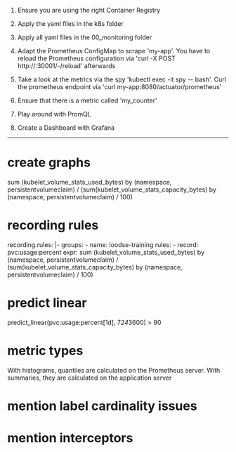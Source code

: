1. Ensure you are using the right Container Registry

2. Apply the yaml files in the k8s folder

3. Apply all yaml files in the 00_monitoring folder

4. Adapt the Prometheus ConfigMap to scrape 'my-app'. You have to reload the Prometheus configuration via 'curl -X POST http://<NODE-IP>:30001/-/reload' afterwards

5. Take a look at the metrics via the spy 'kubectl exec -it spy -- bash'. Curl the prometheus endpoint via 'curl my-app:8080/actuator/prometheus'

6. Ensure that there is a metric called 'my_counter'

7. Play around with PromQL

8. Create a Dashboard with Grafana

---

# create graphs
sum (kubelet_volume_stats_used_bytes) by (namespace, persistentvolumeclaim) / (sum(kubelet_volume_stats_capacity_bytes) by (namespace, persistentvolumeclaim) / 100)

# recording rules
  recording.rules: |-
    groups:
      - name: loodse-training
        rules:
          - record: pvc:usage:percent
            expr: sum (kubelet_volume_stats_used_bytes) by (namespace, persistentvolumeclaim) / (sum(kubelet_volume_stats_capacity_bytes) by (namespace, persistentvolumeclaim) / 100)

# predict linear
predict_linear(pvc:usage:percent[1d], 7*24*3600) > 90            

# metric types
With histograms, quantiles are calculated on the Prometheus server. With summaries, they are calculated on the application server

# mention label cardinality issues

# mention interceptors



